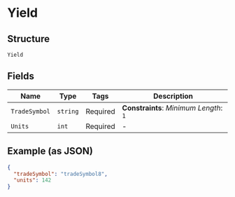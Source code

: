
# Yield

## Structure

`Yield`

## Fields

| Name | Type | Tags | Description |
|  --- | --- | --- | --- |
| `TradeSymbol` | `string` | Required | **Constraints**: *Minimum Length*: `1` |
| `Units` | `int` | Required | - |

## Example (as JSON)

```json
{
  "tradeSymbol": "tradeSymbol8",
  "units": 142
}
```

